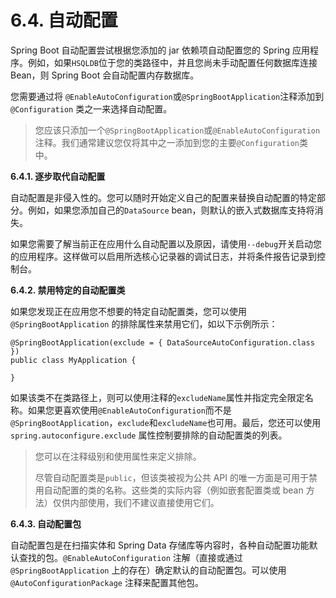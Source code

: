 # 6.4. 自动配置



Spring Boot 自动配置尝试根据您添加的 jar 依赖项自动配置您的 Spring 应用程序。例如，如果`HSQLDB`位于您的类路径中，并且您尚未手动配置任何数据库连接 Bean，则 Spring Boot 会自动配置内存数据库。

您需要通过将 `@EnableAutoConfiguration`或`@SpringBootApplication`注释添加到`@Configuration` 类之一来选择自动配置。

> 您应该只添加一个`@SpringBootApplication`或`@EnableAutoConfiguration`注释。我们通常建议您仅将其中之一添加到您的主要`@Configuration`类中。

**6.4.1. 逐步取代自动配置**

自动配置是非侵入性的。您可以随时开始定义自己的配置来替换自动配置的特定部分。例如，如果您添加自己的`DataSource` bean，则默认的嵌入式数据库支持将消失。

如果您需要了解当前正在应用什么自动配置以及原因，请使用`--debug`开关启动您的应用程序。这样做可以启用所选核心记录器的调试日志，并将条件报告记录到控制台。

**6.4.2. 禁用特定的自动配置类**

如果您发现正在应用您不想要的特定自动配置类，您可以使用 `@SpringBootApplication` 的排除属性来禁用它们，如以下示例所示：

```
@SpringBootApplication(exclude = { DataSourceAutoConfiguration.class })
public class MyApplication {
​
}
```

如果该类不在类路径上，则可以使用注释的`excludeName`属性并指定完全限定名称。如果您更喜欢使用`@EnableAutoConfiguration`而不是`@SpringBootApplication`，`exclude`和`excludeName`也可用。最后，您还可以使用`spring.autoconfigure.exclude` 属性控制要排除的自动配置类的列表。

> 您可以在注释级别和使用属性来定义排除。
>
> 尽管自动配置类是`public`，但该类被视为公共 API 的唯一方面是可用于禁用自动配置的类的名称。这些类的实际内容（例如嵌套配置类或 bean 方法）仅供内部使用，我们不建议直接使用它们。

**6.4.3. 自动配置包**

自动配置包是在扫描实体和 Spring Data 存储库等内容时，各种自动配置功能默认查找的包。`@EnableAutoConfiguration` 注解（直接或通过`@SpringBootApplication` 上的存在）确定默认的自动配置包。可以使用 `@AutoConfigurationPackage` 注释来配置其他包。
